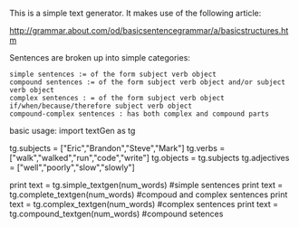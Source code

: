 This is a simple text generator.  It makes use of the following article:

http://grammar.about.com/od/basicsentencegrammar/a/basicstructures.htm

Sentences are broken up into simple categories:
	
	simple sentences := of the form subject verb object
	compound sentences := of the form subject verb object and/or subject verb object
	complex sentences : = of the form subject verb object if/when/because/therefore subject verb object
	compound-complex sentences : has both complex and compound parts

basic usage:
import textGen as tg

tg.subjects = ["Eric","Brandon","Steve","Mark"]
tg.verbs = ["walk","walked","run","code","write"]
tg.objects = tg.subjects
tg.adjectives = ["well","poorly","slow","slowly"]

print text = tg.simple_textgen(num_words) #simple sentences
print text = tg.complete_textgen(num_words) #compoud and complex sentences
print text = tg.complex_textgen(num_words)  #complex sentences
print text = tg.compound_textgen(num_words) #compound setences


